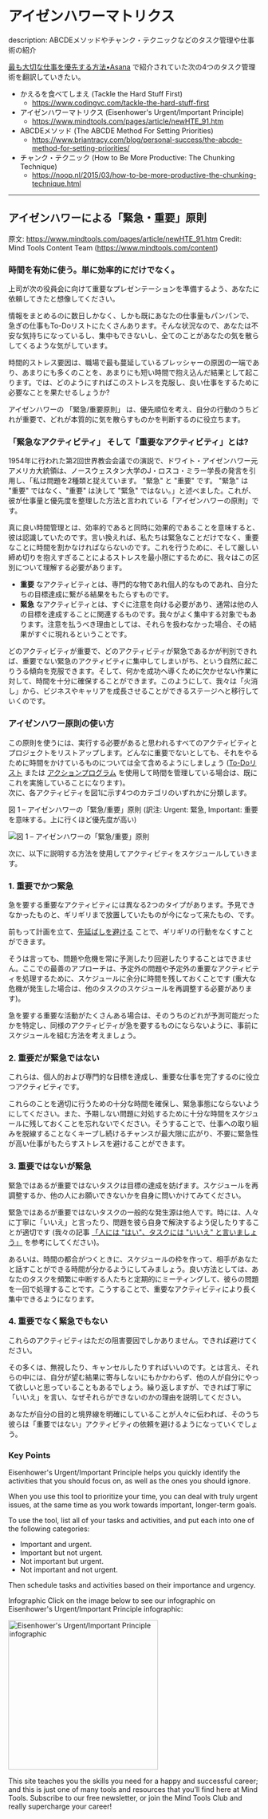 アイゼンハワーマトリクス
===============================================

description: ABCDEメソッドやチャンク・テクニックなどのタスク管理や仕事術の紹介

[最も大切な仕事を優先する方法•Asana](https://asana.com/ja/resources/how-prioritize-tasks-work) で紹介されていた次の4つのタスク管理術を翻訳していきたい。

- かえるを食べてしまえ (Tackle the Hard Stuff First)
    - https://www.codingvc.com/tackle-the-hard-stuff-first
- アイゼンハワーマトリクス (Eisenhower's Urgent/Important Principle)
    - https://www.mindtools.com/pages/article/newHTE_91.htm
- ABCDEメソッド (The ABCDE Method For Setting Priorities)
    - https://www.briantracy.com/blog/personal-success/the-abcde-method-for-setting-priorities/
- チャンク・テクニック (How to Be More Productive: The Chunking Technique)
    - https://noop.nl/2015/03/how-to-be-more-productive-the-chunking-technique.html

----

## アイゼンハワーによる「緊急・重要」原則
原文: https://www.mindtools.com/pages/article/newHTE_91.htm
Credit: Mind Tools Content Team (https://www.mindtools.com/content)

### 時間を有効に使う。単に効率的にだけでなく。
上司が次の役員会に向けて重要なプレゼンテーションを準備するよう、あなたに依頼してきたと想像してください。

情報をまとめるのに数日しかなく、しかも既にあなたの仕事量もパンパンで、急ぎの仕事もTo-Doリストにたくさんあります。そんな状況なので、あなたは不安な気持ちになっているし、集中もできないし、全てのことがあなたの気を散らしてくるような気がしています。

時間的ストレス要因は、職場で最も蔓延しているプレッシャーの原因の一端であり、あまりにも多くのことを、あまりにも短い時間で抱え込んだ結果として起こります。では、どのようにすればこのストレスを克服し、良い仕事をするために必要なことを果たせるしょうか?

アイゼンハワーの 「緊急/重要原則」 は、優先順位を考え、自分の行動のうちどれが重要で、どれが本質的に気を散らすものかを判断するのに役立ちます。


### 「緊急なアクティビティ」 そして「重要なアクティビティ」とは?
1954年に行われた第2回世界教会会議での演説で、ドワイト・アイゼンハワー元アメリカ大統領は、ノースウェスタン大学のJ・ロスコ・ミラー学長の発言を引用し、「私は問題を2種類と捉えています。 "緊急" と "重要" です。 "緊急" は "重要" ではなく、"重要" は決して "緊急" ではない。」と述べました。これが、彼が仕事量と優先度を整理した方法と言われている「アイゼンハワーの原則」です。

真に良い時間管理とは、効率的であると同時に効果的であることを意味すると、彼は認識していたのです。言い換えれば、私たちは緊急なことだけでなく、重要なことに時間を割かなければならないのです。これを行うために、そして厳しい締め切りを抱えすぎることによるストレスを最小限にするために、我々はこの区別について理解する必要があります。

- **重要** なアクティビティとは、専門的な物であれ個人的なものであれ、自分たちの目標達成に繋がる結果をもたらすものです。
- **緊急** なアクティビティとは、すぐに注意を向ける必要があり、通常は他の人の目標を達成することに関連するものです。我々がよく集中する対象でもあります。注意を払うべき理由としては、それらを扱わなかった場合、その結果がすぐに現れるということです。

どのアクティビティが重要で、どのアクティビティが緊急であるかが判別できれば、重要でない緊急のアクティビティに集中してしまいがち、という自然に起こりうる傾向を克服できます。そして、何かを成功へ導くために欠かせない作業に対して、時間を十分に確保することができます。このようにして、我々は「火消し」から、ビジネスやキャリアを成長させることができるステージへと移行していくのです。


### アイゼンハワー原則の使い方
この原則を使うには、実行する必要があると思われるすべてのアクティビティとプロジェクトをリストアップします。どんなに重要でないとしても、それをやるために時間をかけているものについては全て含めるようにしましょう ([To-Doリスト](https://www.mindtools.com/pages/article/newHTE_05.htm) または [アクションプログラム](https://www.mindtools.com/pages/article/newHTE_83.htm) を使用して時間を管理している場合は、既にこれを実施していることになります)。  
次に、各アクティビティを図1に示す4つのカテゴリのいずれかに分類します。

図 1 – アイゼンハワーの「緊急/重要」原則
(訳注: Urgent: 緊急, Important: 重要を意味する。上に行くほど優先度が高い)

![図 1 – アイゼンハワーの「緊急/重要」原則](https://www.mindtools.com/media/Diagrams/Urgent-Important-Principle.jpg)

次に、以下に説明する方法を使用してアクティビティをスケジュールしていきます。


### 1. 重要でかつ緊急
急を要する重要なアクティビティには異なる2つのタイプがあります。予見できなかったものと、ギリギリまで放置していたものが今になって来たもの、です。

前もって計画を立て、[先延ばしを避ける](https://www.mindtools.com/pages/article/newHTE_96.htm) ことで、ギリギリの行動をなくすことができます。

そうは言っても、問題や危機を常に予測したり回避したりすることはできません。ここでの最善のアプローチは、予定外の問題や予定外の重要なアクティビティを処理するために、スケジュールに余分に時間を残しておくことです (重大な危機が発生した場合は、他のタスクのスケジュールを再調整する必要があります)。

急を要する重要な活動がたくさんある場合は、そのうちのどれが予測可能だったかを特定し、同様のアクティビティが急を要するものにならないように、事前にスケジュールを組む方法を考えましょう。

### 2. 重要だが緊急ではない
これらは、個人的および専門的な目標を達成し、重要な仕事を完了するのに役立つアクティビティです。

これらのことを適切に行うための十分な時間を確保し、緊急事態にならないようにしてください。また、予期しない問題に対処するために十分な時間をスケジュールに残しておくことを忘れないでください。そうすることで、仕事への取り組みを脱線することなくキープし続けるチャンスが最大限に広がり、不要に緊急性が高い仕事がもたらすストレスを避けることができます。


### 3. 重要ではないが緊急
緊急ではあるが重要ではないタスクは目標の達成を妨げます。スケジュールを再調整するか、他の人にお願いできないかを自身に問いかけてみてください。

緊急ではあるが重要ではないタスクの一般的な発生源は他人です。時には、人々に丁寧に「いいえ」と言ったり、問題を彼ら自身で解決するよう促したりすることが適切です (我々の記事 [「人には "はい"、タスクには "いいえ" と言いましょう」](https://www.mindtools.com/pages/article/newCS_92.htm) を参考にしてください)。

あるいは、時間の都合がつくときに、スケジュールの枠を作って、相手があなたと話すことができる時間が分かるようにしてみましょう。良い方法としては、あなたのタスクを頻繁に中断する人たちと定期的にミーティングして、彼らの問題を一回で処理することです。こうすることで、重要なアクティビティにより長く集中できるようになります。


### 4. 重要でなく緊急でもない
これらのアクティビティはただの阻害要因でしかありません。できれば避けてください。

その多くは、無視したり、キャンセルしたりすればいいのです。とは言え、それらの中には、自分が望む結果に寄与しないにもかかわらず、他の人が自分にやって欲しいと思っていることもあるでしょう。繰り返しますが、できれば丁寧に「いいえ」を言い、なぜそれらができないのかの理由を説明してください。

あなたが自分の目的と境界線を明確にしていることが人々に伝われば、そのうち彼らは「重要ではない」アクティビティの依頼を避けるようになっていくでしょう。


### Key Points
Eisenhower's Urgent/Important Principle helps you quickly identify the activities that you should focus on, as well as the ones you should ignore.

When you use this tool to prioritize your time, you can deal with truly urgent issues, at the same time as you work towards important, longer-term goals.

To use the tool, list all of your tasks and activities, and put each into one of the following categories:

* Important and urgent.
* Important but not urgent.
* Not important but urgent.
* Not important and not urgent.

Then schedule tasks and activities based on their importance and urgency.

Infographic
Click on the image below to see our infographic on Eisenhower's Urgent/Important Principle infographic:

<a href="https://www.mindtools.com/pages/article/urgent-important-principle-infographic.htm"><img alt="Eisenhower's Urgent/Important Principle infographic" src="https://www.mindtools.com/media/Images/Infographics/eisenhower-principle1x1.jpg" width=300 height=300></a>

This site teaches you the skills you need for a happy and successful career; and this is just one of many tools and resources that you'll find here at Mind Tools. Subscribe to our free newsletter, or join the Mind Tools Club and really supercharge your career!
